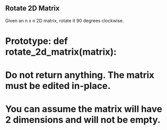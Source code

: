 ## Rotate 2D Matrix
Given an n x n 2D matrix, rotate it 90 degrees clockwise.

# Prototype: def rotate_2d_matrix(matrix):
# Do not return anything. The matrix must be edited in-place.
# You can assume the matrix will have 2 dimensions and will not be empty.